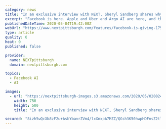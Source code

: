 ```yaml
---
category: news
title: "In an exclusive interview with NEXT, Sheryl Sandberg shares why Facebook is giving money to small businesses in Pittsburgh"
excerpt: "Facebook is here. Apple and Uber and Argo AI are here, and the list goes on. But if you’ve experienced this renaissance on the ground — if you’ve walked through the city’s neighborhoods and explored the thriving communities like Sharpsburg and Millvale that sit along its edges — you’ve seen the patchwork of small businesses,"
publishedDateTime: 2020-05-04T19:42:00Z
webUrl: "https://www.nextpittsburgh.com/features/facebook-is-giving-175000-to-small-businesses-in-pittsburgh-sheryl-sandberg-tells-nextpittsburgh-all-about-it/"
type: article
quality: 0
heat: 0
published: false

provider:
  name: NEXTpittsburgh
  domain: nextpittsburgh.com

topics:
  - Facebook AI
  - AI

images:
  - url: "https://nextpittsburgh-images.s3.amazonaws.com/2020/05/02082417/Sheryl-Sandberg-Nisha-Blackwell-750x500-copy.jpg"
    width: 750
    height: 500
    title: "In an exclusive interview with NEXT, Sheryl Sandberg shares why Facebook is giving money to small businesses in Pittsburgh"

secured: "8izh5wQcXb8zF2u+AsbYbavrZVm4/lxXnxpA7MZZ/QGsh3K50hwpHDFnsZ2tl1OIVtF95Ou93SAwwrWJ8YsnB8C7CkGFB3WeXk38/w7G2067HHS91nPmpzrlt9aBFohW8oKChVS3WZNVSXGMDobtpq5HKq91+thICdln0nXOUMo9k3RXqitDDWESz5G85pVXAJMBBgr7duC1UOGXS1x4G7qodR4OmEPP7SCdyS6/KogUJWNHJyzPa1gTOekRivXCqZKXbOuz+fyeLIJ0RUV3g02U55Sdij0FmIdh2rri6xsiafSRntrgRWehE6ZwrSxfX+/rdO1HZpN+aS5uqKFwke1nrPMT0cFSqW/SI2Kvc1xW8krA2XXdOdZT6Tvun1Wqi6wOM65bO7vhLHABuIHhuc+DzXjNsQmUYwONGmsaVrffSrPqeGae6cWNm4/aKT70njb6sqolnSOlzstvQlV7zPM9HyaESskCAUx+8ApraTE=;Qbv5wZJTqR3zk3amtSITlw=="
---
```


